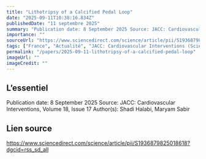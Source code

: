 ```yaml
---
title: "Lithotripsy of a Calcified Pedal Loop"
date: "2025-09-11T10:38:16.834Z"
publishedDate: "11 septembre 2025"
summary: "Publication date: 8 September 2025 Source: JACC: Cardiovascular Interventions, Volume 18, Issue 17 Author(s): Shadi Halabi, Maryam Sabir"
importance: ""
sourceUrl: "https://www.sciencedirect.com/science/article/pii/S1936879825018618?dgcid=rss_sd_all"
tags: ["France", "Actualité", "JACC: Cardiovascular Interventions (ScienceDirect)"]
permalink: "/papers/2025-09-11-lithotripsy-of-a-calcified-pedal-loop"
imageUrl: ""
imageCredit: ""
---
```


## L’essentiel

Publication date: 8 September 2025 Source: JACC: Cardiovascular Interventions, Volume 18, Issue 17 Author(s): Shadi Halabi, Maryam Sabir

## Lien source

https://www.sciencedirect.com/science/article/pii/S1936879825018618?dgcid=rss_sd_all
